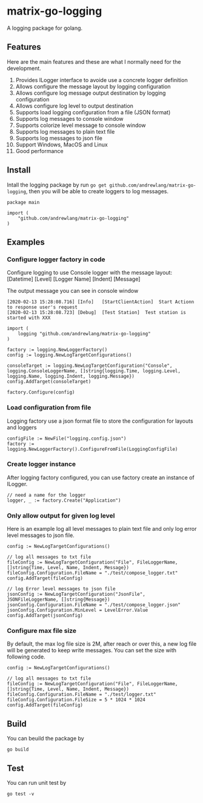 # matrix-go-logging

A logging package for golang.

## Features

Here are the main features and these are what I normally need for the development.

1. Provides ILogger interface to avoide use a concrete logger definition
2. Allows configure the message layout by logging configuration
3. Allows configure log message output destination by logging configuration
4. Allows configure log level to output destination
5. Supports load logging configuration from a file (JSON format)
6. Supports log messages to console window
7. Supports colorize level message to console window
8. Supports log messages to plain text file
9. Supports log messages to json file
10. Support Windows, MacOS and Linux
11. Good performance

## Install

Intall the logging package by run `go get github.com/andrewlang/matrix-go-logging`, then you will be able to create loggers to log messages.

```golang
package main

import (
	"github.com/andrewlang/matrix-go-logging"
)

```

## Examples

### Configure logger factory in code

Configure logging to use Console logger with the message layout: [Datetime] [Level] [Logger Name] [Indent] [Message]

The output message you can see in console window

```golang
[2020-02-13 15:28:08.716] [Info]   [StartClientAction]  Start Actionn to response user's request
[2020-02-13 15:28:08.723] [Debug]  [Test Station]  Test station is started with XXX
```

```golang
import (
	logging "github.com/andrewlang/matrix-go-logging"
)

factory := logging.NewLoggerFactory()
config := logging.NewLogTargetConfigurations()

consoleTarget := logging.NewLogTargetConfiguration("Console", logging.ConsoleLoggerName, []string{logging.Time, logging.Level, logging.Name, logging.Indent, logging.Message})
config.AddTarget(consoleTarget)

factory.Configure(config)

```

### Load configuration from file

Logging factory use a json format file to store the configuration for layouts and loggers

```golang
configFile := NewFile("logging.config.json")
factory := logging.NewLoggerFactory().ConfigureFromFile(LoggingConfigFile)

```

### Create logger instance

After logging factory configured, you can use factory create an instance of ILogger.

```golang
// need a name for the logger
logger, _ := factory.Create("Application")
```


### Only allow output for given log level

Here is an example log all level messages to plain text file and only log error level messages to json file.

```golang
config := NewLogTargetConfigurations()

// log all messages to txt file
fileConfig := NewLogTargetConfiguration("File", FileLoggerName, []string{Time, Level, Name, Indent, Message})
fileConfig.Configuration.FileName = "./test/compose_logger.txt"
config.AddTarget(fileConfig)

// log Error level messages to json file
jsonConfig := NewLogTargetConfiguration("JsonFile", JSONFileLoggerName, []string{Message})
jsonConfig.Configuration.FileName = "./test/compose_logger.json"
jsonConfig.Configuration.MinLevel = LevelError.Value
config.AddTarget(jsonConfig)
```

### Configure max file size

By default, the max log file size is 2M, after reach or over this, a new log file will be generated to keep write messages. You can set the size with following code.

```golang
config := NewLogTargetConfigurations()

// log all messages to txt file
fileConfig := NewLogTargetConfiguration("File", FileLoggerName, []string{Time, Level, Name, Indent, Message})
fileConfig.Configuration.FileName = "./test/logger.txt"
fileConfig.Configuration.FileSize = 5 * 1024 * 1024
config.AddTarget(fileConfig)
```


## Build 

You can beuild the package by

```
go build
```

## Test

You can run unit test by

```
go test -v
```

